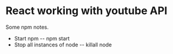 # React working with youtube API


Some npm notes.

- Start npm -- npm start
- Stop all instances of node -- killall node

